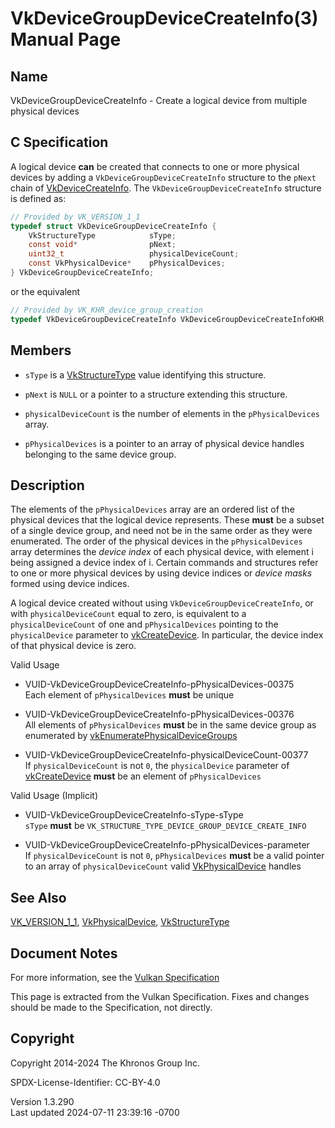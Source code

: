 # VkDeviceGroupDeviceCreateInfo(3) Manual Page

## Name

VkDeviceGroupDeviceCreateInfo - Create a logical device from multiple
physical devices



## <a href="#_c_specification" class="anchor"></a>C Specification

A logical device **can** be created that connects to one or more
physical devices by adding a `VkDeviceGroupDeviceCreateInfo` structure
to the `pNext` chain of [VkDeviceCreateInfo](https://registry.khronos.org/vulkan/specs/1.3-extensions/man/html/VkDeviceCreateInfo.html).
The `VkDeviceGroupDeviceCreateInfo` structure is defined as:

``` c
// Provided by VK_VERSION_1_1
typedef struct VkDeviceGroupDeviceCreateInfo {
    VkStructureType            sType;
    const void*                pNext;
    uint32_t                   physicalDeviceCount;
    const VkPhysicalDevice*    pPhysicalDevices;
} VkDeviceGroupDeviceCreateInfo;
```

or the equivalent

``` c
// Provided by VK_KHR_device_group_creation
typedef VkDeviceGroupDeviceCreateInfo VkDeviceGroupDeviceCreateInfoKHR;
```

## <a href="#_members" class="anchor"></a>Members

- `sType` is a [VkStructureType](https://registry.khronos.org/vulkan/specs/1.3-extensions/man/html/VkStructureType.html) value identifying
  this structure.

- `pNext` is `NULL` or a pointer to a structure extending this
  structure.

- `physicalDeviceCount` is the number of elements in the
  `pPhysicalDevices` array.

- `pPhysicalDevices` is a pointer to an array of physical device handles
  belonging to the same device group.

## <a href="#_description" class="anchor"></a>Description

The elements of the `pPhysicalDevices` array are an ordered list of the
physical devices that the logical device represents. These **must** be a
subset of a single device group, and need not be in the same order as
they were enumerated. The order of the physical devices in the
`pPhysicalDevices` array determines the *device index* of each physical
device, with element i being assigned a device index of i. Certain
commands and structures refer to one or more physical devices by using
device indices or *device masks* formed using device indices.

A logical device created without using `VkDeviceGroupDeviceCreateInfo`,
or with `physicalDeviceCount` equal to zero, is equivalent to a
`physicalDeviceCount` of one and `pPhysicalDevices` pointing to the
`physicalDevice` parameter to [vkCreateDevice](https://registry.khronos.org/vulkan/specs/1.3-extensions/man/html/vkCreateDevice.html). In
particular, the device index of that physical device is zero.

Valid Usage

- <a href="#VUID-VkDeviceGroupDeviceCreateInfo-pPhysicalDevices-00375"
  id="VUID-VkDeviceGroupDeviceCreateInfo-pPhysicalDevices-00375"></a>
  VUID-VkDeviceGroupDeviceCreateInfo-pPhysicalDevices-00375  
  Each element of `pPhysicalDevices` **must** be unique

- <a href="#VUID-VkDeviceGroupDeviceCreateInfo-pPhysicalDevices-00376"
  id="VUID-VkDeviceGroupDeviceCreateInfo-pPhysicalDevices-00376"></a>
  VUID-VkDeviceGroupDeviceCreateInfo-pPhysicalDevices-00376  
  All elements of `pPhysicalDevices` **must** be in the same device
  group as enumerated by
  [vkEnumeratePhysicalDeviceGroups](https://registry.khronos.org/vulkan/specs/1.3-extensions/man/html/vkEnumeratePhysicalDeviceGroups.html)

- <a href="#VUID-VkDeviceGroupDeviceCreateInfo-physicalDeviceCount-00377"
  id="VUID-VkDeviceGroupDeviceCreateInfo-physicalDeviceCount-00377"></a>
  VUID-VkDeviceGroupDeviceCreateInfo-physicalDeviceCount-00377  
  If `physicalDeviceCount` is not `0`, the `physicalDevice` parameter of
  [vkCreateDevice](https://registry.khronos.org/vulkan/specs/1.3-extensions/man/html/vkCreateDevice.html) **must** be an element of
  `pPhysicalDevices`

Valid Usage (Implicit)

- <a href="#VUID-VkDeviceGroupDeviceCreateInfo-sType-sType"
  id="VUID-VkDeviceGroupDeviceCreateInfo-sType-sType"></a>
  VUID-VkDeviceGroupDeviceCreateInfo-sType-sType  
  `sType` **must** be
  `VK_STRUCTURE_TYPE_DEVICE_GROUP_DEVICE_CREATE_INFO`

- <a href="#VUID-VkDeviceGroupDeviceCreateInfo-pPhysicalDevices-parameter"
  id="VUID-VkDeviceGroupDeviceCreateInfo-pPhysicalDevices-parameter"></a>
  VUID-VkDeviceGroupDeviceCreateInfo-pPhysicalDevices-parameter  
  If `physicalDeviceCount` is not `0`, `pPhysicalDevices` **must** be a
  valid pointer to an array of `physicalDeviceCount` valid
  [VkPhysicalDevice](https://registry.khronos.org/vulkan/specs/1.3-extensions/man/html/VkPhysicalDevice.html) handles

## <a href="#_see_also" class="anchor"></a>See Also

[VK_VERSION_1_1](https://registry.khronos.org/vulkan/specs/1.3-extensions/man/html/VK_VERSION_1_1.html),
[VkPhysicalDevice](https://registry.khronos.org/vulkan/specs/1.3-extensions/man/html/VkPhysicalDevice.html),
[VkStructureType](https://registry.khronos.org/vulkan/specs/1.3-extensions/man/html/VkStructureType.html)

## <a href="#_document_notes" class="anchor"></a>Document Notes

For more information, see the <a
href="https://registry.khronos.org/vulkan/specs/1.3-extensions/html/vkspec.html#VkDeviceGroupDeviceCreateInfo"
target="_blank" rel="noopener">Vulkan Specification</a>

This page is extracted from the Vulkan Specification. Fixes and changes
should be made to the Specification, not directly.

## <a href="#_copyright" class="anchor"></a>Copyright

Copyright 2014-2024 The Khronos Group Inc.

SPDX-License-Identifier: CC-BY-4.0

Version 1.3.290  
Last updated 2024-07-11 23:39:16 -0700
